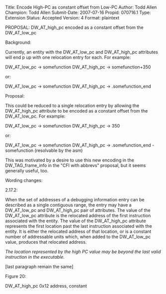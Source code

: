 Title:       Encode High-PC as constant offset from Low-PC
Author:      Todd Allen
Champion:    Todd Allen
Submit-Date: 2007-07-16
Propid:      070716.1
Type:        Extension
Status:      Accepted
Version:     4
Format:      plaintext

PROPOSAL: DW_AT_high_pc encoded as a constant offset from the DW_AT_low_pc

Background:

Currently, an entity with the DW_AT_low_pc and DW_AT_high_pc attributes will end
p up with one relocation entry for each.  For example:

   DW_AT_low_pc  -> somefunction
   DW_AT_high_pc -> somefunction+350

or:

   DW_AT_low_pc  -> somefunction
   DW_AT_high_pc -> .somefunction_end


Proposal:

This could be reduced to a single relocation entry by allowing the DW_AT_high_pc
attribute to be encoded as a constant offset from the DW_AT_low_pc.  For
example:

   DW_AT_low_pc  -> somefunction
   DW_AT_high_pc -> 350

or:

   DW_AT_low_pc  -> somefunction
   DW_AT_high_pc -> .somefunction_end - somefunction (resolvable by the asm)

This was motivated by a desire to use this new encoding in the DW_TAG_frame_info
in the "CFI with abbrevs" proposal, but it seems generally useful, too.

Wording changes:

2.17.2:

When the set of addresses of a debugging information entry can be described as a
single contiguous range, the entry may have a DW_AT_low_pc and DW_AT_high_pc
pair of attributes. The value of the DW_AT_low_pc attribute is the relocated
address of the first instruction associated with the entity.  The value of the
DW_AT_high_pc attribute represents the first location past the last instruction
associated with the entity.  It is either the relocated address of that
location, or is a constant number of addressable units which, when added to the
DW_AT_low_pc value, produces that relocated address.

*The location represented by the high PC value may be beyond the last valid
instruction in the executable.*

[last paragraph remain the same]

Figure 20:

DW_AT_high_pc   0x12   address, constant
